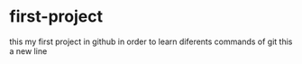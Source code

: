 # first-project
this my first project in github in order to learn diferents commands of git
this a new line
